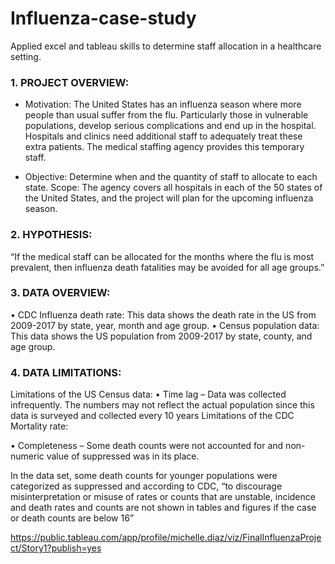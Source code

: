 # Influenza-case-study
Applied excel and tableau skills to determine staff allocation in a healthcare setting. 

### 1. PROJECT OVERVIEW:

- Motivation: The United States has an influenza season where more people than usual suffer from the flu. Particularly those in vulnerable populations, develop serious complications and end up in the hospital. Hospitals and clinics need additional staff to adequately treat these extra patients. The medical staffing agency provides this temporary staff.

- Objective: Determine when and the quantity of staff to allocate to each state. Scope: The agency covers all hospitals in each of the 50 states of the United
States, and the project will plan for the upcoming influenza season.

### 2. HYPOTHESIS:
“If the medical staff can be allocated for the months where the flu is most prevalent, then influenza death fatalities may be avoided for all age groups.”

### 3. DATA OVERVIEW:
• CDC Influenza death rate: This data shows the death rate in the US from 2009-2017 by state, year, month and age group.
• Census population data: This data shows the US population from 2009-2017 by state, county, and age group.

### 4. DATA LIMITATIONS:
Limitations of the US Census data:
• Time lag – Data was collected infrequently. The numbers may not reflect the
actual population since this data is surveyed and collected every 10 years
Limitations of the CDC Mortality rate:

• Completeness – Some death counts were not accounted for and non-numeric
value of suppressed was in its place.

In the data set, some death counts for younger populations were categorized as suppressed and according to CDC, “to discourage misinterpretation or misuse of rates or counts that are unstable, incidence and death rates and counts are not shown in tables and figures if the case or death counts are below 16”

https://public.tableau.com/app/profile/michelle.diaz/viz/FinalInfluenzaProject/Story1?publish=yes
